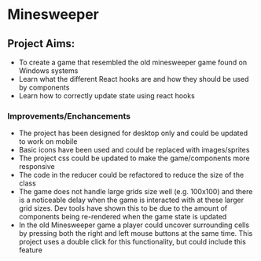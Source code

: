 # Minesweeper

## Project Aims:

- To create a game that resembled the old minesweeper game found on Windows systems
- Learn what the different React hooks are and how they should be used by components
- Learn how to correctly update state using react hooks

### Improvements/Enchancements

- The project has been designed for desktop only and could be updated to work on mobile
- Basic icons have been used and could be replaced with images/sprites
- The project css could be updated to make the game/components more responsive
- The code in the reducer could be refactored to reduce the size of the class
- The game does not handle large grids size well (e.g. 100x100) and there is a noticeable delay when the game is interacted with at these larger grid sizes. Dev tools have shown this to be due to the amount of components being re-rendered when the game state is updated
- In the old Minesweeper game a player could uncover surrounding cells by pressing both the right and left mouse buttons at the same time. This project uses a double click for this functionality, but could include this feature
